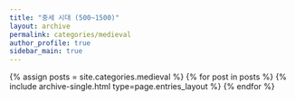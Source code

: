 ```yaml
---
title: "중세 시대 (500~1500)"
layout: archive
permalink: categories/medieval
author_profile: true
sidebar_main: true
---
```


{% assign posts = site.categories.medieval %}
{% for post in posts %} 
  {% include archive-single.html type=page.entries_layout %} 
{% endfor %}